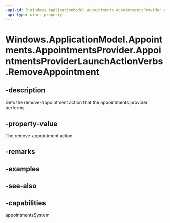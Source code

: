 ```yaml
---
-api-id: P:Windows.ApplicationModel.Appointments.AppointmentsProvider.AppointmentsProviderLaunchActionVerbs.RemoveAppointment
-api-type: winrt property
---
```


<!-- Property syntax
public string RemoveAppointment { get; }
-->

# Windows.ApplicationModel.Appointments.AppointmentsProvider.AppointmentsProviderLaunchActionVerbs.RemoveAppointment

## -description
Gets the remove-appointment action that the appointments provider performs.

## -property-value
The remove-appointment action

## -remarks

## -examples

## -see-also

## -capabilities
appointmentsSystem
